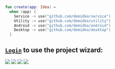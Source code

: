 ```kotlin
fun create(app: Idea) =
  when (app) {
    Service -> use("github.com/demidko/service")
    Utility -> use("github.com/demidko/utility")
    Android -> use("github.com/demidko/android")
    Desktop -> use("github.com/demidko/desktop")
  }

```
## [`Login`](https://github.com/login) to use the project wizard:
[![](https://img.shields.io/badge/service-EA7100?style=for-the-badge&logo=java)](https://github.com/demidko/service/generate) 
[![](https://img.shields.io/badge/utility-003E54?style=for-the-badge&logo=cmake)](https://github.com/demidko/utility/generate) 
[![](https://img.shields.io/badge/android-darkgreen?style=for-the-badge&logo=android)](https://github.com/demidko/android/generate) 
[![](https://img.shields.io/badge/desktop-darkblue?style=for-the-badge&logo=kotlin)](https://github.com/demidko/desktop/generate)
